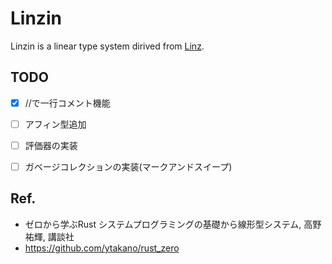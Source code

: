 # Linzin
Linzin is a linear type system dirived from [Linz](https://github.com/ytakano/rust_zero/tree/master/ch09/linz).



## TODO
- [x] //で一行コメント機能
- [ ] アフィン型追加
- [ ] 評価器の実装
- [ ] ガベージコレクションの実装(マークアンドスイープ)


## Ref.
- ゼロから学ぶRust システムプログラミングの基礎から線形型システム, 高野祐輝, 講談社
- https://github.com/ytakano/rust_zero